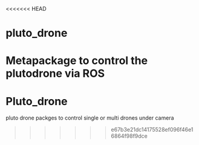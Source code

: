 <<<<<<< HEAD
# pluto_drone
Metapackage to control the plutodrone via ROS
=======
# Pluto_drone
pluto drone packges to control single or multi drones under camera
>>>>>>> e67b3e21dc14175528ef096f46e16864f98f9dce

